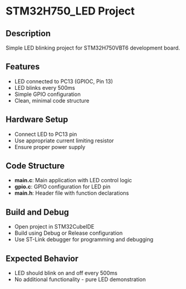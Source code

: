 # STM32H750_LED Project

## Description
Simple LED blinking project for STM32H750VBT6 development board.

## Features
- LED connected to PC13 (GPIOC, Pin 13)
- LED blinks every 500ms
- Simple GPIO configuration
- Clean, minimal code structure

## Hardware Setup
- Connect LED to PC13 pin
- Use appropriate current limiting resistor
- Ensure proper power supply

## Code Structure
- **main.c**: Main application with LED control logic
- **gpio.c**: GPIO configuration for LED pin
- **main.h**: Header file with function declarations

## Build and Debug
- Open project in STM32CubeIDE
- Build using Debug or Release configuration
- Use ST-Link debugger for programming and debugging

## Expected Behavior
- LED should blink on and off every 500ms
- No additional functionality - pure LED demonstration